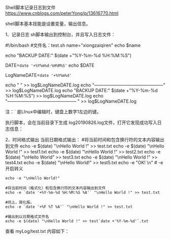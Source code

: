 
Shell脚本记录日志到文件
		https://www.cnblogs.com/peterYong/p/13616770.html

shell脚本基本技能是设置变量，输出信息。

1、记录日志
	sh脚本输出到控制台，并且写入日志文件：

#!/bin/bash
#文件名：test.sh
name="xiongzaiqiren"
echo $name

echo "BACKUP DATE:" $(date +"%Y-%m-%d %H:%M:%S")

DATE=`date '+%Y%m%d-%H%M%S'`
echo $DATE

LogNameDATE=`date '+%Y%m%d'`

echo " " >> log$LogNameDATE.log
echo "———————————————–" >> log$LogNameDATE.log
echo "BACKUP DATE:" $(date +"%Y-%m-%d %H:%M:%S") >> log$LogNameDATE.log
echo "———————————————– " >> log$LogNameDATE.log

注：` 是LInux中编辑时，键盘上数字1左边的键。                                                                                                          


执行脚本，会在当前目录下生成  log20190826.log文件，打开它发现成功写入日志信息：

2、时间格式输出
	当前日期格式输出：
	#将当前时间和包含换行符的文本内容输出到文件
	echo -e $(date) "\nHello World !" >> test.txt
	echo -e $(date) "\nHello World !" >> test1.txt
	echo -e $(date) "\nHello World !" >> test2.txt
	echo -e $(date) "\nHello World" >> test3.txt
	echo -e $(date) "\nHello World !" >> test4.txt
	echo -e $(date) "\nHello World!" >> test5.txt
	echo -e "OK! \n" # -e 开启转义

	echo -e "\nHello World!"

	#将当前时间（格式化）和包含换行符的文本内容输出到文件
	echo -e `date '+%Y-%m-%d %H:%M:%S %A'` "\nHello World !" >> test.txt

	#同上，简化版。
	echo -e `date '+%F %T %A'` "\nHello World !" >> test.txt

	#输出到以日期格式文件名
	echo -e $(date) "\nHello World !" >> test`date +'%Y-%m-%d'`.txt

查看 myLog/test.txt 内容如下：


